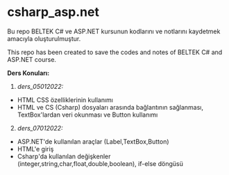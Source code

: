 # csharp_asp.net
Bu repo BELTEK C# ve ASP.NET kursunun kodlarını ve notlarını kaydetmek amacıyla oluşturulmuştur. 

This repo has been created to save the codes and notes of BELTEK C# and ASP.NET course. 

**Ders Konuları:**

1. *ders_05012022:* 

+ HTML CSS özelliklerinin kullanımı
+ HTML ve CS (Csharp) dosyaları arasında bağlantının sağlanması, TextBox'lardan veri okunması ve Button kullanımı

2. *ders_07012022:* 

+ ASP.NET'de kullanılan araçlar (Label,TextBox,Button)
+ HTML'e giriş
+ Csharp'da kullanılan değişkenler (integer,string,char,float,double,boolean), if-else döngüsü

